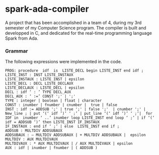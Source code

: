 # spark-ada-compiler
A project that has been accomplished in a team of 4, during my 3rd semester of my Computer Science program. The compiler is built and developped in C, and dedicated for the real-time programming language Spark from Ada. 
 
 
 ### Grammar
 The following expressions were implemented in the code. 
 ``` 
PROG: procedure  idf  is  LISTE_DECL begin LISTE_INST end idf ;
LISTE_INST : INST LISTE_INSTAUX 
LISTE_INSTAUX : LISTE_INST | epsilon 
LISTE_DECL : DECL LISTE_DECLAUX 
LISTE_DECLAUX : LISTE_DECL | epsilon 
DECL : idf ‘ : ’ TYPE DECL_AUX 
DECL_AUX : ‘ :=’ CONST ';' | ';' 
TYPE : integer | boolean | float | character 
CONST : inumber | fnumber | cnumber |  true | false 
INST : idf := ADDSUB ';' | true ';' | false ';'  | cnumber ';' | New_line ; | put ‘(‘ idf ’)’ ‘ ;’ | put_line ‘(‘ idf ’)’ ‘ ;’|  for IDF in  inumber ‘ ..’ inumber loop LISTE_INST end loop ‘ ;’ | if ‘(‘ idf = ADDSUB ‘)’ then LISTE_INST IF_INSTAUX 
IF_INSTAUX : end if ‘ ;’ | else  LISTE_INST end if ;
ADDSUB : MULTDIV ADDSUBAUX 
ADDSUBAUX : – MULTDIV ADDSUBAUX | + MULTDIV ADDSUBAUX |  epsilon
MULTDIV : AUX MULTDIVAUX 
MULTDIVAUX : * AUX MULTDIVAUX | / AUX MULTDIVAUX | epsilon 
AUX : idf | inumber | fnumber | ( ADDSUB ) 
```

